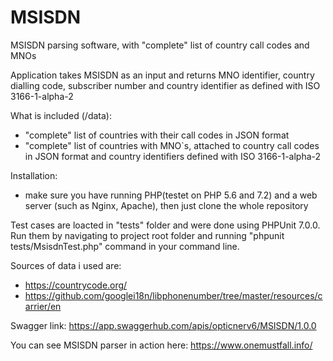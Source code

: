 # MSISDN
MSISDN parsing software, with "complete" list of country call codes and MNOs

Application takes MSISDN as an input and returns MNO identifier, country dialling code, subscriber number and country identifier as defined with ISO 3166-1-alpha-2

What is included (/data):
* "complete" list of countries with their call codes in JSON format
* "complete" list of countries with MNO`s, attached to country call codes in JSON format and country identifiers defined with ISO 3166-1-alpha-2

Installation:
* make sure you have running PHP(testet on PHP 5.6 and 7.2) and a web server (such as Nginx, Apache), then just clone the whole repository

Test cases are loacted in "tests" folder and were done using PHPUnit 7.0.0. Run them by navigating to project root folder and running "phpunit tests/MsisdnTest.php" command in your command line.

Sources of data i used are: 
* https://countrycode.org/
* https://github.com/googlei18n/libphonenumber/tree/master/resources/carrier/en

Swagger link: https://app.swaggerhub.com/apis/opticnerv6/MSISDN/1.0.0

You can see MSISDN parser in action here: https://www.onemustfall.info/
